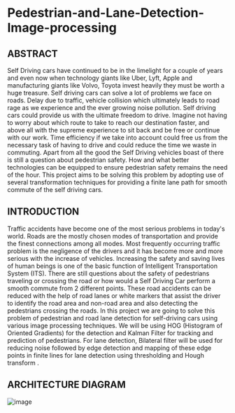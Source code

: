 # Pedestrian-and-Lane-Detection-Image-processing

## ABSTRACT

Self Driving cars have continued to be in the limelight for a couple of 
years and even now when technology giants like Uber, Lyft, Apple 
and manufacturing giants like Volvo, Toyota invest heavily they must 
be worth a huge treasure. Self driving cars can solve a lot of 
problems we face on roads. Delay due to traffic, vehicle collision 
which ultimately leads to road rage as we experience and the ever 
growing noise pollution. 
Self driving cars could provide us with the ultimate freedom to drive. 
Imagine not having to worry about which route to take to reach our 
destination faster, and above all with the supreme experience to sit 
back and be free or continue with our work. Time efficiency if we take 
into account could free us from the necessary task of having to drive 
and could reduce the time we waste in commuting. 
Apart from all the good the Self Driving vehicles boast of there is still 
a question about pedestrian safety. How and what better technologies 
can be equipped to ensure pedestrian safety remains the need of the 
hour. This project aims to be solving this problem by adopting use of 
several transformation techniques for providing a finite lane path for 
smooth commute of the self driving cars.

## INTRODUCTION

Traffic accidents have become one of the most serious problems in 
today's world. Roads are the mostly chosen modes of transportation 
and provide the finest connections among all modes. Most frequently 
occurring traffic problem is the negligence of the drivers and it has 
become more and more serious with the increase of vehicles. 
Increasing the safety and saving lives of human beings is one of the 
basic function of Intelligent Transportation System (ITS). 
There are still questions about the safety of pedestrians traveling or 
crossing the road or how would a Self Driving Car perform a smooth 
commute from 2 different points. These road accidents can be 
reduced with the help of road lanes or white markers that assist the 
driver to identify the road area and non-road area and also detecting 
the pedestrians crossing the roads.
In this project we are going to solve this problem of pedestrian and 
road lane detection for self-driving cars using various image 
processing techniques. 
We will be using HOG (Histogram of Oriented Gradients) for the 
detection and Kalman Filter for tracking and prediction of pedestrians. 
For lane detection, Bilateral filter will be used for reducing noise 
followed by edge detection and mapping of these edge points in finite 
lines for lane detection using thresholding and Hough transform .

## ARCHITECTURE DIAGRAM

![image](https://user-images.githubusercontent.com/58622363/178473814-29af57ee-c206-4259-bd47-f9fb371abc3e.png)
